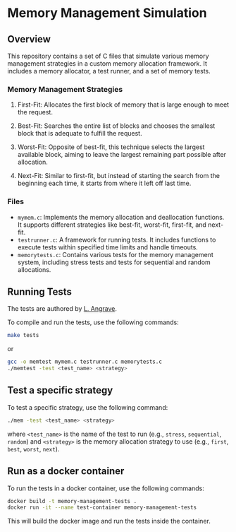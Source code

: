 # Memory Management Simulation

## Overview

This repository contains a set of C files that simulate various memory management strategies in a custom memory allocation framework. It includes a memory allocator, a test runner, and a set of memory tests.

### Memory Management Strategies

1. First-Fit: Allocates the first block of memory that is large enough to meet the request.

2. Best-Fit: Searches the entire list of blocks and chooses the smallest block that is adequate to fulfill the request.

3. Worst-Fit: Opposite of best-fit, this technique selects the largest available block, aiming to leave the largest remaining part possible after allocation.

4. Next-Fit: Similar to first-fit, but instead of starting the search from the beginning each time, it starts from where it left off last time.

### Files

- `mymem.c`: Implements the memory allocation and deallocation functions. It supports different strategies like best-fit, worst-fit, first-fit, and next-fit.
- `testrunner.c`: A framework for running tests. It includes functions to execute tests within specified time limits and handle timeouts.
- `memorytests.c`: Contains various tests for the memory management system, including stress tests and tests for sequential and random allocations.

## Running Tests

The tests are authored by [L. Angrave](https://siebelschool.illinois.edu/about/people/faculty/angrave).

To compile and run the tests, use the following commands:

```bash
make tests
```

or

```bash
gcc -o memtest mymem.c testrunner.c memorytests.c
./memtest -test <test_name> <strategy>
```

## Test a specific strategy

To test a specific strategy, use the following command:

```bash
./mem -test <test_name> <strategy>
```

where `<test_name>` is the name of the test to run (e.g., `stress`, `sequential`, `random`) and `<strategy>` is the memory allocation strategy to use (e.g., `first`, `best`, `worst`, `next`).

## Run as a docker container

To run the tests in a docker container, use the following commands:

```bash
docker build -t memory-management-tests .
docker run -it --name test-container memory-management-tests
```

This will build the docker image and run the tests inside the container.
